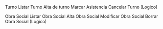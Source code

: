 Turno
    Listar Turno
    Alta de turno
    Marcar Asistencia
    Cancelar Turno (Logico)

Obra Social
    Listar Obra Social
    Alta Obra Social
    Modificar Obra Social
    Borrar Obra Social (Logico)
    
